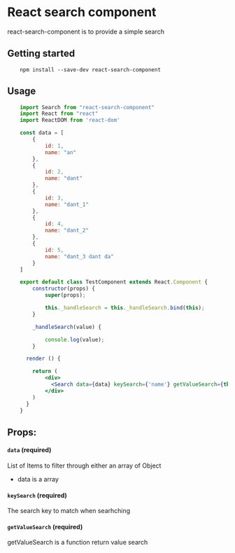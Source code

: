 # React search component

react-search-component is to provide a simple search

## Getting started
```
	npm install --save-dev react-search-component
```

## Usage
```jsx
	import Search from "react-search-component"
	import React from "react"
	import ReactDOM from 'react-dom'

	const data = [
		{
			id: 1,
			name: "an"
		},
		{
			id: 2,
			name: "dant"
		},
		{
			id: 3,
			name: "dant_1"
		},
		{
			id: 4,
			name: "dant_2"
		},
		{
			id: 5,
			name: "dant_3 dant da"
		}
	]

	export default class TestComponent extends React.Component {
		constructor(props) {
			super(props);

			this._handleSearch = this._handleSearch.bind(this);
		}

		_handleSearch(value) {

			console.log(value);
		}

	  render () {

	    return (
	    	<div>
		      <Search data={data} keySearch={'name'} getValueSearch={this._handleSearch}/>
			</div>
	    )
	  }
	}

```

## Props:
#### `data` (required)
List of Items to filter through either an array of Object
* data is a array
#### `keySearch` (required)
The search key to match when searhching
#### `getValueSearch` (required)
getValueSearch is a function return value search
